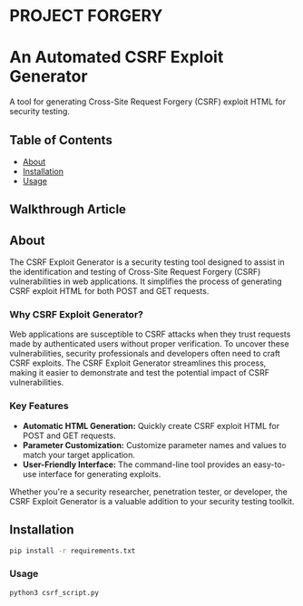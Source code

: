# PROJECT FORGERY
# An Automated CSRF Exploit Generator

A tool for generating Cross-Site Request Forgery (CSRF) exploit HTML for security testing.

## Table of Contents
- [About](#about)
- [Installation](#installation)
- [Usage](#usage)

## Walkthrough Article


## About

The CSRF Exploit Generator is a security testing tool designed to assist in the identification and testing of Cross-Site Request Forgery (CSRF) vulnerabilities in web applications. It simplifies the process of generating CSRF exploit HTML for both POST and GET requests.

### Why CSRF Exploit Generator?

Web applications are susceptible to CSRF attacks when they trust requests made by authenticated users without proper verification. To uncover these vulnerabilities, security professionals and developers often need to craft CSRF exploits. The CSRF Exploit Generator streamlines this process, making it easier to demonstrate and test the potential impact of CSRF vulnerabilities.

### Key Features

- **Automatic HTML Generation:** Quickly create CSRF exploit HTML for POST and GET requests.
- **Parameter Customization:** Customize parameter names and values to match your target application.
- **User-Friendly Interface:** The command-line tool provides an easy-to-use interface for generating exploits.

Whether you're a security researcher, penetration tester, or developer, the CSRF Exploit Generator is a valuable addition to your security testing toolkit.

## Installation

```bash
pip install -r requirements.txt
```
### Usage
```bash
python3 csrf_script.py
```

